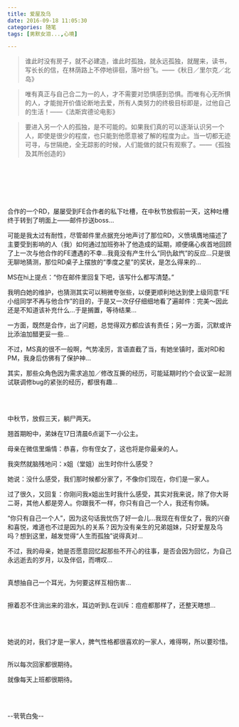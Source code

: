 ```yaml
---
title: 爱屋及乌
date: 2016-09-18 11:05:30
categories: 随笔
tags: [男默女泪...,心境]

---
```

> 谁此时没有房子，就不必建造，谁此时孤独，就永远孤独，就醒来，读书，写长长的信，在林荫路上不停地徘徊，落叶纷飞。——《秋日／里尔克／北岛》

> 唯有真正与自己合二为一的人，才不需要对恐惧感到恐惧。而唯有心无所惧的人，才能抛开价值论断地去爱，所有人类努力的终极目标即是，过他自己的生活！——《法斯宾德论电影》

> 要进入另一个人的孤独，是不可能的。如果我们真的可以逐渐认识另一个人，即使是很少的程度，也只能到他愿意被了解的程度为止。当一切都无迹可寻，与世隔绝，全无踪影的时候，人们能做的就只有观察了。——《孤独及其所创造的》

<br /><br />

<br /><br />

合作的一个RD，屡屡受到FE合作者的私下吐槽，在中秋节放假前一天，这种吐槽终于转到了明面上——邮件抄送boss...

可能是我太过有耐性，尽管邮件里点据充分地声讨了那位RD，义愤填膺地描述了主要受到影响的人（我）如何通过加班弥补了他造成的延期，顺便痛心疾首地回顾了上一次与他合作的FE遭遇的不幸...我竟没有产生什么“同仇敌忾”的反应...只是很无聊地猜测，那位RD桌子上摆放的“季度之星”的奖状，是怎么得来的...

MS在hi上提点：“你在邮件里回复下吧，该写什么都写清楚。”

我明白她的维护，也猜测其实可以稍微夸张些，以便更顺利地达到使上级同意“FE小组同学不再与他合作”的目的，于是又一次仔仔细细地看了遍邮件：完美～因此还是不知道该补充什么...于是搁置，等待结果...

一方面，既然是合作，出了问题，总觉得双方都应该有责任；另一方面，沉默或许比添油加醋更妥一些...

不过，MS真的很不一般啊，气势凌厉，言语直截了当，有她坐镇时，面对RD和PM，我身后仿佛有了保护神...

其实，那些众角色因为需求追加／修改互撕的经历，可能延期时约个会议室一起测试联调修bug的紧张的经历，都很有趣...

<br /><br />

中秋节，放假三天，躺尸两天。

翘首期盼中，弟妹在17日清晨6点诞下一小公主。

母亲在微信里煽情：恭喜，你有侄女了，这也将是你最亲的人。

我突然就脑残地问：x姐（堂姐）出生时你什么感受？

她说：没什么感受，我们那时候都分家了，不像你们现在，你们是一家人。

过了很久，又回复：你刚问我x姐出生时我什么感受，其实对我来说，除了你大哥二哥，其他人都是旁人。你跟我不一样，你只有自己一个人，我还有你姨。

“你只有自己一个人”，因为这句话我忧伤了好一会儿...我现在有侄女了，我的兴奋和喜悦，难道也不过是因为L的关系？因为没有亲生的兄弟姐妹，只好爱屋及乌吗？想到这里，越发觉得“人生而孤独”说得真对...

不过，我的母亲，她是否愿意回忆起那些不开心的往事，是否会因为回忆，为自己永远逝去的岁月，以及伴侣，而喟叹...<br /><br />

真想抽自己一个耳光，为何要这样互相伤害...<br /><br />

擦着忍不住淌出来的泪水，耳边听到L在训斥：痘痘都那样了，还整天瞎想...

<br /><br />

她说的对，我们才是一家人，脾气性格都很喜欢的一家人，难得啊，所以要珍惜。<br /><br />

所以每次回家都很期待。

就像每天上班都很期待。

<br /><br />

--茕茕白兔--
